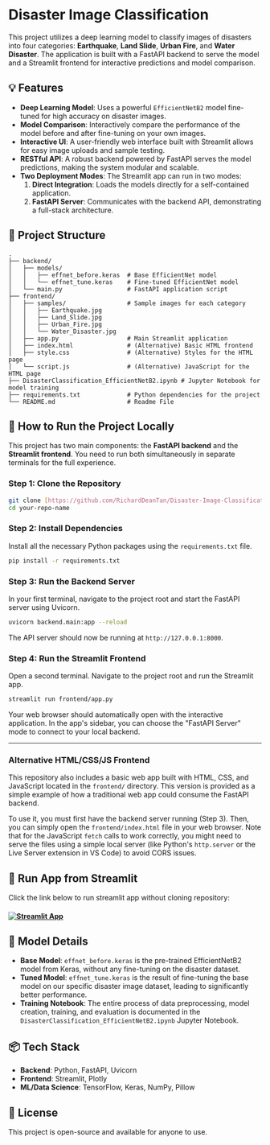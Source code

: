 # Disaster Image Classification

This project utilizes a deep learning model to classify images of disasters into four categories: **Earthquake**, **Land Slide**, **Urban Fire**, and **Water Disaster**. The application is built with a FastAPI backend to serve the model and a Streamlit frontend for interactive predictions and model comparison.

## 💡 Features
-   **Deep Learning Model**: Uses a powerful `EfficientNetB2` model fine-tuned for high accuracy on disaster images.
-   **Model Comparison**: Interactively compare the performance of the model before and after fine-tuning on your own images.
-   **Interactive UI**: A user-friendly web interface built with Streamlit allows for easy image uploads and sample testing.
-   **RESTful API**: A robust backend powered by FastAPI serves the model predictions, making the system modular and scalable.
-   **Two Deployment Modes**: The Streamlit app can run in two modes:
    1.  **Direct Integration**: Loads the models directly for a self-contained application.
    2.  **FastAPI Server**: Communicates with the backend API, demonstrating a full-stack architecture.

## 📂 Project Structure

```
.
├── backend/
│   ├── models/
│   │   ├── effnet_before.keras  # Base EfficientNet model
│   │   └── effnet_tune.keras    # Fine-tuned EfficientNet model
│   └── main.py                  # FastAPI application script
├── frontend/
│   ├── samples/                 # Sample images for each category
│   │   ├── Earthquake.jpg
│   │   ├── Land_Slide.jpg
│   │   ├── Urban_Fire.jpg
│   │   └── Water_Disaster.jpg
│   ├── app.py                   # Main Streamlit application
│   ├── index.html               # (Alternative) Basic HTML frontend
│   ├── style.css                # (Alternative) Styles for the HTML page
│   └── script.js                # (Alternative) JavaScript for the HTML page
├── DisasterClassification_EfficientNetB2.ipynb # Jupyter Notebook for model training
├── requirements.txt             # Python dependencies for the project
└── README.md                    # Readme File
```

## 🚀 How to Run the Project Locally
This project has two main components: the **FastAPI backend** and the **Streamlit frontend**. You need to run both simultaneously in separate terminals for the full experience.

### Step 1: Clone the Repository
```bash
git clone [https://github.com/RichardDeanTan/Disaster-Image-Classification.git](https://github.com/RichardDeanTan/Disaster-Image-Classification.git)
cd your-repo-name
```

### Step 2: Install Dependencies
Install all the necessary Python packages using the `requirements.txt` file.

```bash
pip install -r requirements.txt
```

### Step 3: Run the Backend Server
In your first terminal, navigate to the project root and start the FastAPI server using Uvicorn.

```bash
uvicorn backend.main:app --reload
```

The API server should now be running at `http://127.0.0.1:8000`.

### Step 4: Run the Streamlit Frontend
Open a second terminal. Navigate to the project root and run the Streamlit app.

```bash
streamlit run frontend/app.py
```

Your web browser should automatically open with the interactive application. In the app's sidebar, you can choose the "FastAPI Server" mode to connect to your local backend.

---

### Alternative HTML/CSS/JS Frontend
This repository also includes a basic web app built with HTML, CSS, and JavaScript located in the `frontend/` directory. This version is provided as a simple example of how a traditional web app could consume the FastAPI backend.

To use it, you must first have the backend server running (Step 3). Then, you can simply open the `frontend/index.html` file in your web browser. Note that for the JavaScript `fetch` calls to work correctly, you might need to serve the files using a simple local server (like Python's `http.server` or the Live Server extension in VS Code) to avoid CORS issues.

## 🚀 Run App from Streamlit
Click the link below to run streamlit app without cloning repository:
#### [![Streamlit App](https://static.streamlit.io/badges/streamlit_badge_black_white.svg)](https://richarddeantanjaya-disaster-image-classification.streamlit.app/)

## 🧠 Model Details
-   **Base Model**: `effnet_before.keras` is the pre-trained EfficientNetB2 model from Keras, without any fine-tuning on the disaster dataset.
-   **Tuned Model**: `effnet_tune.keras` is the result of fine-tuning the base model on our specific disaster image dataset, leading to significantly better performance.
-   **Training Notebook**: The entire process of data preprocessing, model creation, training, and evaluation is documented in the `DisasterClassification_EfficientNetB2.ipynb` Jupyter Notebook.

## 📦 Tech Stack
-   **Backend**: Python, FastAPI, Uvicorn
-   **Frontend**: Streamlit, Plotly
-   **ML/Data Science**: TensorFlow, Keras, NumPy, Pillow

## 📝 License
This project is open-source and available for anyone to use.